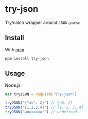 try-json
========

Try/catch wrapper around `JSON.parse`.


Install
-------

With [npm](https://npmjs.org)

```
npm install try-json
```

Usage
-----

Node.js

```js
var tryJSON = require('try-json')

tryJSON('{"ab": 2}') // {ab: 2}
tryJSON('[1,2,3,4]') // [1, 2, 3, 4]
tryJSON('woaaaaaa!') // undefined
```
